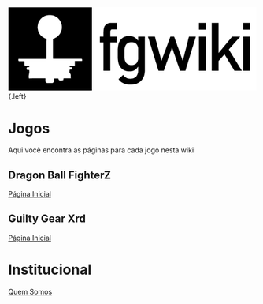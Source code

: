 ![Logo](/uploads/fgwiki/logo.png "Logo"){.left}<!-- TITLE: Bem Vindo a fgwiki -->
<!-- SUBTITLE: Uma wiki dedicada a jogos de luta -->

# Jogos
Aqui você encontra as páginas para cada jogo nesta wiki
## Dragon Ball FighterZ
[Página Inicial](/jogos/dragon-ball-fighter-z/home)

## Guilty Gear Xrd
[Página Inicial](/jogos/guilty-gear-xrd/home)

# Institucional
[Quem Somos](/institucional/quem-somos)